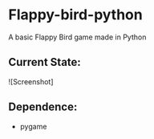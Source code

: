 # Flappy-bird-python
A basic Flappy Bird game made in Python

## Current State:
![Screenshot]

## Dependence:
* pygame

